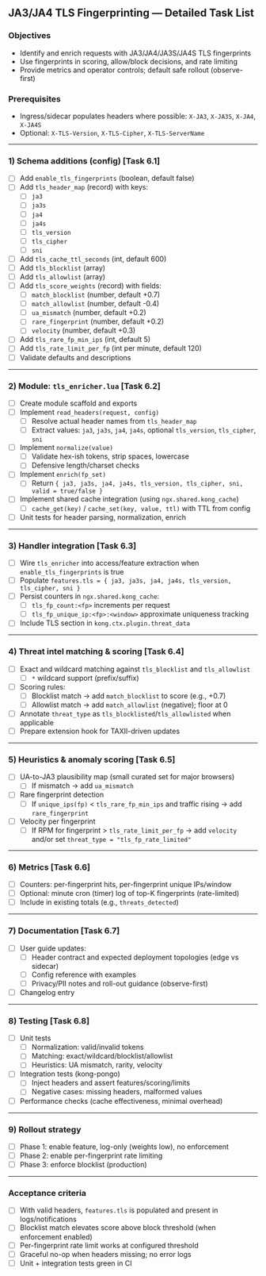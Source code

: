 ## JA3/JA4 TLS Fingerprinting — Detailed Task List

### Objectives
- Identify and enrich requests with JA3/JA4/JA3S/JA4S TLS fingerprints
- Use fingerprints in scoring, allow/block decisions, and rate limiting
- Provide metrics and operator controls; default safe rollout (observe-first)

### Prerequisites
- Ingress/sidecar populates headers where possible: `X-JA3`, `X-JA3S`, `X-JA4`, `X-JA4S`
- Optional: `X-TLS-Version`, `X-TLS-Cipher`, `X-TLS-ServerName`

---

### 1) Schema additions (config) [Task 6.1]
- [ ] Add `enable_tls_fingerprints` (boolean, default false)
- [ ] Add `tls_header_map` (record) with keys:
  - [ ] `ja3`
  - [ ] `ja3s`
  - [ ] `ja4`
  - [ ] `ja4s`
  - [ ] `tls_version`
  - [ ] `tls_cipher`
  - [ ] `sni`
- [ ] Add `tls_cache_ttl_seconds` (int, default 600)
- [ ] Add `tls_blocklist` (array<string>)
- [ ] Add `tls_allowlist` (array<string>)
- [ ] Add `tls_score_weights` (record) with fields:
  - [ ] `match_blocklist` (number, default +0.7)
  - [ ] `match_allowlist` (number, default -0.4)
  - [ ] `ua_mismatch` (number, default +0.2)
  - [ ] `rare_fingerprint` (number, default +0.2)
  - [ ] `velocity` (number, default +0.3)
- [ ] Add `tls_rare_fp_min_ips` (int, default 5)
- [ ] Add `tls_rate_limit_per_fp` (int per minute, default 120)
- [ ] Validate defaults and descriptions

---

### 2) Module: `tls_enricher.lua` [Task 6.2]
- [ ] Create module scaffold and exports
- [ ] Implement `read_headers(request, config)`
  - [ ] Resolve actual header names from `tls_header_map`
  - [ ] Extract values: `ja3`, `ja3s`, `ja4`, `ja4s`, optional `tls_version`, `tls_cipher`, `sni`
- [ ] Implement `normalize(value)`
  - [ ] Validate hex-ish tokens, strip spaces, lowercase
  - [ ] Defensive length/charset checks
- [ ] Implement `enrich(fp_set)`
  - [ ] Return `{ ja3, ja3s, ja4, ja4s, tls_version, tls_cipher, sni, valid = true/false }`
- [ ] Implement shared cache integration (using `ngx.shared.kong_cache`)
  - [ ] `cache_get(key)` / `cache_set(key, value, ttl)` with TTL from config
- [ ] Unit tests for header parsing, normalization, enrich

---

### 3) Handler integration [Task 6.3]
- [ ] Wire `tls_enricher` into access/feature extraction when `enable_tls_fingerprints` is true
- [ ] Populate `features.tls = { ja3, ja3s, ja4, ja4s, tls_version, tls_cipher, sni }`
- [ ] Persist counters in `ngx.shared.kong_cache`:
  - [ ] `tls_fp_count:<fp>` increments per request
  - [ ] `tls_fp_unique_ip:<fp>:<window>` approximate uniqueness tracking
- [ ] Include TLS section in `kong.ctx.plugin.threat_data`

---

### 4) Threat intel matching & scoring [Task 6.4]
- [ ] Exact and wildcard matching against `tls_blocklist` and `tls_allowlist`
  - [ ] `*` wildcard support (prefix/suffix)
- [ ] Scoring rules:
  - [ ] Blocklist match → add `match_blocklist` to score (e.g., +0.7)
  - [ ] Allowlist match → add `match_allowlist` (negative); floor at 0
- [ ] Annotate `threat_type` as `tls_blocklisted`/`tls_allowlisted` when applicable
- [ ] Prepare extension hook for TAXII-driven updates

---

### 5) Heuristics & anomaly scoring [Task 6.5]
- [ ] UA-to-JA3 plausibility map (small curated set for major browsers)
  - [ ] If mismatch → add `ua_mismatch`
- [ ] Rare fingerprint detection
  - [ ] If `unique_ips(fp)` < `tls_rare_fp_min_ips` and traffic rising → add `rare_fingerprint`
- [ ] Velocity per fingerprint
  - [ ] If RPM for fingerprint > `tls_rate_limit_per_fp` → add `velocity` and/or set `threat_type = "tls_fp_rate_limited"`

---

### 6) Metrics [Task 6.6]
- [ ] Counters: per-fingerprint hits, per-fingerprint unique IPs/window
- [ ] Optional: minute cron (timer) log of top-K fingerprints (rate-limited)
- [ ] Include in existing totals (e.g., `threats_detected`)

---

### 7) Documentation [Task 6.7]
- [ ] User guide updates:
  - [ ] Header contract and expected deployment topologies (edge vs sidecar)
  - [ ] Config reference with examples
  - [ ] Privacy/PII notes and roll-out guidance (observe-first)
- [ ] Changelog entry

---

### 8) Testing [Task 6.8]
- [ ] Unit tests
  - [ ] Normalization: valid/invalid tokens
  - [ ] Matching: exact/wildcard/blocklist/allowlist
  - [ ] Heuristics: UA mismatch, rarity, velocity
- [ ] Integration tests (kong-pongo)
  - [ ] Inject headers and assert features/scoring/limits
  - [ ] Negative cases: missing headers, malformed values
- [ ] Performance checks (cache effectiveness, minimal overhead)

---

### 9) Rollout strategy
- [ ] Phase 1: enable feature, log-only (weights low), no enforcement
- [ ] Phase 2: enable per-fingerprint rate limiting
- [ ] Phase 3: enforce blocklist (production)

---

### Acceptance criteria
- [ ] With valid headers, `features.tls` is populated and present in logs/notifications
- [ ] Blocklist match elevates score above block threshold (when enforcement enabled)
- [ ] Per-fingerprint rate limit works at configured threshold
- [ ] Graceful no-op when headers missing; no error logs
- [ ] Unit + integration tests green in CI
